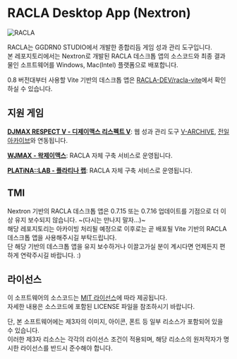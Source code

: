 # RACLA Desktop App (Nextron)

![RACLA](https://cdn.gongroin.com/gongroin/og-image-racla.png)

RACLA는 GGDRN0 STUDIO에서 개발한 종합리듬 게임 성과 관리 도구입니다.  
본 레포지토리에서는 Nextron로 개발된 RACLA 데스크톱 앱의 소스코드와 최종 결과물인 소프트웨어를 Windows, Mac(Intel) 플랫폼으로 배포합니다.

0.8 버전대부터 사용할 Vite 기반의 데스크톱 앱은 [RACLA-DEV/racla-vite](https://github.com/RACLA-DEV/racla-vite)에서 확인하실 수 있습니다.

## 지원 게임

**[DJMAX RESPECT V - 디제이맥스 리스펙트 V](https://store.steampowered.com/app/960170/DJMAX_RESPECT_V/)**: 웹 성과 관리 도구 [V-ARCHIVE](https://v-archive.net), [전일 아카이브](https://hard-archive.com)와 연동됩니다.

**[WJMAX - 왁제이맥스](https://waktaverse.games/gameDetail/wjmax/)**: RACLA 자체 구축 서비스로 운영됩니다.

**[PLATiNA::LAB - 플라티나 랩](https://platinalab.net/)**: RACLA 자체 구축 서비스로 운영됩니다.

## TMI

Nextron 기반의 RACLA 데스크톱 앱은 0.7.15 또는 0.7.16 업데이트를 기점으로 더 이상 유지 보수되지 않습니다. ~(다시는 만나지 말자...)~    
해당 레포지토리는 아카이빙 처리될 예정으로 이후로는 곧 배포될 Vite 기반의 RACLA 데스크톱 앱을 사용해주시길 부탁드립니다.    
단 해당 기반의 데스크톱 앱을 유지 보수하거나 이끌고가실 분이 계시다면 언제든지 편하게 연락주시길 바랍니다. :)

## 라이선스

이 소프트웨어의 소스코드는 [MIT 라이선스](https://github.com/RACLA-DEV/racla/blob/main/LICENSE)에 따라 제공됩니다.  
자세한 내용은 소스코드에 포함된 LICENSE 파일을 참조하시기 바랍니다.

단, 본 소프트웨어에는 제3자의 이미지, 아이콘, 폰트 등 일부 리소스가 포함되어 있을 수 있습니다.  
이러한 제3자 리소스는 각각의 라이선스 조건이 적용되며, 해당 리소스의 원저작자가 명시한 라이선스를 반드시 준수해야 합니다.

